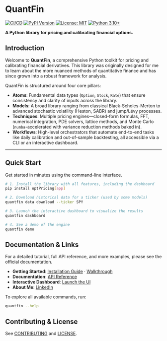 # QuantFin

[![CI/CD](https://github.com/diljit22/quantfin/actions/workflows/ci.yml/badge.svg)](https://github.com/diljit22/quantfin/actions/workflows/ci.yml)
[![PyPI Version](https://badge.fury.io/py/quantfin.svg)](https://pypi.org/project/quantfin/)
[![License: MIT](https://img.shields.io/badge/License-MIT-yellow.svg)](https://opensource.org/licenses/MIT)
[![Python 3.10+](https://img.shields.io/badge/python-3.10+-blue.svg)](https://www.python.org/downloads/)

**A Python library for pricing and calibrating financial options.**

## Introduction

Welcome to **QuantFin**, a comprehensive Python toolkit for pricing and calibrating financial derivatives. This library was originally designed for me to learn about the more nuanced methods of quantitative finance and has since grown into a robust framework for analysis.

QuantFin is structured around four core pillars:

- **Atoms**: Fundamental data types (`Option`, `Stock`, `Rate`) that ensure consistency and clarity of inputs across the library.
- **Models**: A broad library ranging from classical Black-Scholes-Merton to advanced stochastic volatility (Heston, SABR) and jump/Lévy processes.
- **Techniques**: Multiple pricing engines—closed-form formulas, FFT, numerical integration, PDE solvers, lattice methods, and Monte Carlo (`numba`-accelerated with variance reduction methods baked in).
- **Workflows**: High-level orchestrators that automate end-to-end tasks like daily calibration and out-of-sample backtesting, all accessible via a CLI or an interactive dashboard.

---

## Quick Start

Get started in minutes using the command-line interface.

```bash
# 1. Install the library with all features, including the dashboard
pip install optPricing[app]

# 2. Download historical data for a ticker (used by some models)
quantfin data download --ticker SPY

# 3. Launch the interactive dashboard to visualize the results
quantfin dashboard

# 4. See a demo of the engine
quantfin demo
```

## Documentation & Links

For a detailed tutorial, full API reference, and more examples, please see the official documentation.

- **Getting Started**: [Installation Guide](installation.md) · [Walkthrough](getting_started.md)  
- **Documentation**: [API Reference](reference/atoms/index.md)
- **Interactive Dashboard**: [Launch the UI](dashboard.md)  
- **About Me**: [LinkedIn]([dashboard.md](https://www.linkedin.com/in/singhdiljit/))  

To explore all available commands, run:

```bash
quantfin --help
```

## Contributing & License

See [CONTRIBUTING](/CONTRIBUTING.md) and [LICENSE](LICENSE).
